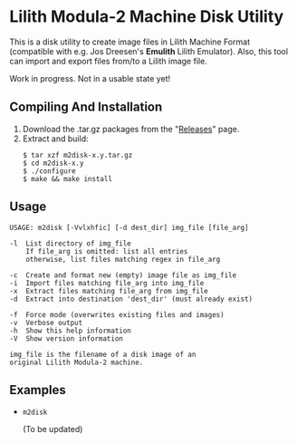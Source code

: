# Lilith Modula-2 Machine Disk Utility
This is a disk utility to create image files in Lilith Machine Format (compatible with e.g. Jos Dreesen's **Emulith** Lilith Emulator). Also, this tool can import and export files from/to a Lilith image file.

Work in progress. Not in a usable state yet!

## Compiling And Installation
1. Download the .tar.gz packages from the "[Releases](https://github.com/ghoss/m2disk/releases)" page.
2. Extract and build:
    ```
    $ tar xzf m2disk-x.y.tar.gz
    $ cd m2disk-x.y
    $ ./configure
    $ make && make install
    ```

## Usage
```
USAGE: m2disk [-Vvlxhfic] [-d dest_dir] img_file [file_arg]

-l	List directory of img_file
	If file_arg is omitted: list all entries
	otherwise, list files matching regex in file_arg

-c	Create and format new (empty) image file as img_file
-i	Import files matching file_arg into img_file
-x	Extract files matching file_arg from img_file
-d	Extract into destination 'dest_dir' (must already exist)

-f	Force mode (overwrites existing files and images)
-v	Verbose output
-h	Show this help information
-V	Show version information

img_file is the filename of a disk image of an
original Lilith Modula-2 machine.
```

## Examples
* ```m2disk```

  (To be updated)
